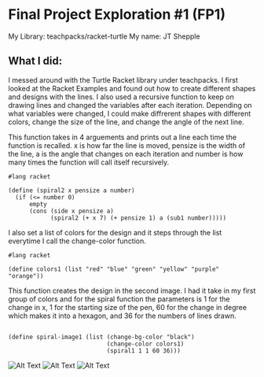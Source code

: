 # Final Project Exploration #1 (FP1)

My Library: teachpacks/racket-turtle
My name: JT Shepple

## What I did:

I messed around with the Turtle Racket library under teachpacks. I first looked at the Racket Examples and found out how to create different shapes and designs with the lines. I also used a recursive function to keep on drawing lines and changed the variables after each iteration. Depending on what variables were changed, I could make diffrerent shapes with different colors, change the size of the line, and change the angle of the next line. 

This function takes in 4 arguements and prints out a line each time the function is recalled. x is how far the line is moved, pensize is the width of the line, a is the angle that changes on each iteration and number is how many times the function will call itself recursively. 

```racket
#lang racket

(define (spiral2 x pensize a number)
  (if (<= number 0)
      empty
      (cons (side x pensize a)
            (spiral2 (+ x 7) (+ pensize 1) a (sub1 number)))))

```


I also set a list of colors for the design and it steps through the list everytime I call the change-color function. 

```racket
#lang racket

(define colors1 (list "red" "blue" "green" "yellow" "purple" "orange"))

```



This function creates the design in the second image. I had it take in my first group of colors and for the spiral function the parameters is 1 for the change in x, 1 for the starting size of the pen, 60 for the change in degree which makes it into a hexagon, and 36 for the numbers of lines drawn. 

```racket

(define spiral-image1 (list (change-bg-color "black")
                            (change-color colors1) 
                            (spiral1 1 1 60 36)))

```


![Alt Text](https://github.com/JohnShep/FP1/blob/master/Image_1.PNG)
![Alt Text](https://github.com/JohnShep/FP1/blob/master/Image_2.PNG)
![Alt Text](https://github.com/JohnShep/FP1/blob/master/Image_3.PNG)

